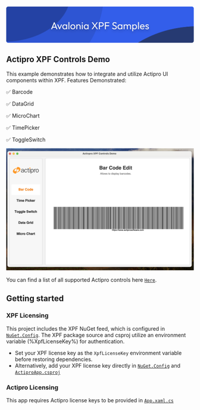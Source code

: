 ![banner](/assets/banner.png)

## Actipro XPF Controls Demo
This example demonstrates how to integrate and utilize Actipro UI components within XPF.
Features Demonstrated:

✅ Barcode

✅ DataGrid

✅ MicroChart

✅ TimePicker

✅ ToggleSwitch

![Actipro Screenshot](/assets/actipro-app.png)

You can find a list of all supported Actipro controls here [`Here`](https://avaloniaui.net/xpf/packages/actipro).

## Getting started

### XPF Licensing
This project includes the XPF NuGet feed, which is configured in [`NuGet.Config`](./NuGet.config). The XPF package source and csproj utilize an environment variable (%XpfLicenseKey%) for authentication.
- Set your XPF license key as the `XpfLicenseKey` environment variable before restoring dependencies.
- Alternatively, add your XPF license key directly in [`NuGet.Config`](./NuGet.config) and [`ActiproApp.csproj`](./ActiproApp.csproj)

### Actipro Licensing
This app requires Actipro license keys to be provided in [`App.xaml.cs`](./App.xaml.cs)